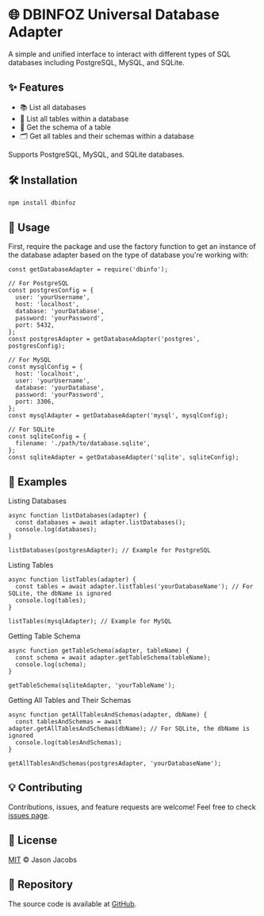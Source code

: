 # 🌐 DBINFOZ Universal Database Adapter

A simple and unified interface to interact with different types of SQL databases including PostgreSQL, MySQL, and SQLite.

## ✨ Features

- 📚 List all databases
- 📃 List all tables within a database
- 📄 Get the schema of a table
- 🗂 Get all tables and their schemas within a database

Supports PostgreSQL, MySQL, and SQLite databases.

## 🛠 Installation

```bash
npm install dbinfoz
```

## 🚀 Usage

First, require the package and use the factory function to get an instance of the database adapter based on the type of database you're working with:

```
const getDatabaseAdapter = require('dbinfo');

// For PostgreSQL
const postgresConfig = {
  user: 'yourUsername',
  host: 'localhost',
  database: 'yourDatabase',
  password: 'yourPassword',
  port: 5432,
};
const postgresAdapter = getDatabaseAdapter('postgres', postgresConfig);

// For MySQL
const mysqlConfig = {
  host: 'localhost',
  user: 'yourUsername',
  database: 'yourDatabase',
  password: 'yourPassword',
  port: 3306,
};
const mysqlAdapter = getDatabaseAdapter('mysql', mysqlConfig);

// For SQLite
const sqliteConfig = {
  filename: './path/to/database.sqlite',
};
const sqliteAdapter = getDatabaseAdapter('sqlite', sqliteConfig);
```

## 📖 Examples
Listing Databases
```
async function listDatabases(adapter) {
  const databases = await adapter.listDatabases();
  console.log(databases);
}

listDatabases(postgresAdapter); // Example for PostgreSQL
```

Listing Tables
```
async function listTables(adapter) {
  const tables = await adapter.listTables('yourDatabaseName'); // For SQLite, the dbName is ignored
  console.log(tables);
}

listTables(mysqlAdapter); // Example for MySQL
```
Getting Table Schema
```
async function getTableSchema(adapter, tableName) {
  const schema = await adapter.getTableSchema(tableName);
  console.log(schema);
}

getTableSchema(sqliteAdapter, 'yourTableName');
```
Getting All Tables and Their Schemas
```
async function getAllTablesAndSchemas(adapter, dbName) {
  const tablesAndSchemas = await adapter.getAllTablesAndSchemas(dbName); // For SQLite, the dbName is ignored
  console.log(tablesAndSchemas);
}

getAllTablesAndSchemas(postgresAdapter, 'yourDatabaseName');
```

## 💡 Contributing

Contributions, issues, and feature requests are welcome! Feel free to check [issues page](https://github.com/rootedbox/dbinfoz/issues).

## 📝 License

[MIT](https://github.com/rootedbox/dbinfoz/blob/main/LICENSE) © Jason Jacobs

## 📁 Repository

The source code is available at [GitHub](https://github.com/rootedbox/dbinfoz).

